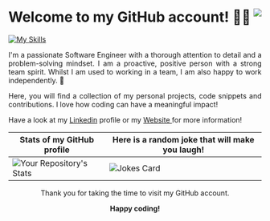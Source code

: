 <div style="text-align: justify;">

# Welcome to my GitHub account! 👩‍💻 <img align="right" src="https://komarev.com/ghpvc/?username=Marion34-dev">

[![My Skills](https://skillicons.dev/icons?i=js,py,java,html,css,mongodb,react,vite,bootstrap,git,nodejs,django,cpp,postgres,postman)](https://skillicons.dev)

I'm a passionate Software Engineer with a thorough attention to detail and a problem-solving mindset. I am a proactive, positive person with a strong team spirit. Whilst I am used to working in a team, I am also happy to work independently. 💫

Here, you will find a collection of my personal projects, code snippets and contributions. I love how coding can have a meaningful impact!

Have a look at my <a href="https://www.linkedin.com">Linkedin</a> profile or my <a href="https://website-29l5.onrender.com"> Website </a> for more information! <br>

  
| Stats of my GitHub profile                                                                                               |  Here is a random joke that will make you laugh!                      
| ------------------------------------------------------------------------------------------------------------------------ | -------------------------------------------------- 
| ![Your Repository's Stats](https://github-readme-stats.vercel.app/api/top-langs/?username=Marion34-dev&hide=html,css,ejs&theme=blue-green) | ![Jokes Card](https://readme-jokes.vercel.app/api)  

</div>

  
<div align="center">
Thank you for taking the time to visit my GitHub account.

**Happy coding!**

</div>
</div>
